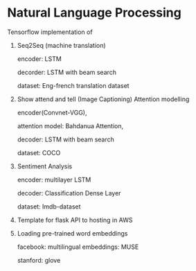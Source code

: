 # Natural Language Processing

Tensorflow implementation of 

1. Seq2Seq (machine translation)
       
    encoder: LSTM
    
    decorder: LSTM with beam search
    
    dataset: Eng-french translation dataset
    
2. Show attend and tell (Image Captioning) Attention modelling 	 
    
    encoder(Convnet-VGG),
    
    attention model: Bahdanua Attention, 
    
    decoder: LSTM with beam search     
    
    dataset: COCO 

3. Sentiment Analysis

     encoder: multilayer LSTM 
     
     decoder: Classification Dense Layer
     
     dataset: Imdb-dataset

4. Template for flask API to hosting in AWS   

5. Loading pre-trained word embeddings 
    
    facebook: multilingual embeddings: MUSE 
    
    stanford: glove 
